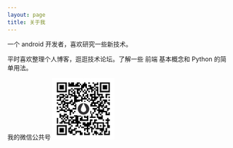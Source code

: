 ```yaml
---
layout: page
title: 关于我 
---
```


一个 android 开发者，喜欢研究一些新技术。
<p>
平时喜欢整理个人博客，逛逛技术论坛。了解一些 前端 基本概念和 Python 的简单用法。
<p>
我的微信公共号
<img src="/images/qrcode.jpg" width = "140" height = "140"/>


<!-- {% include comments.html %} -->




